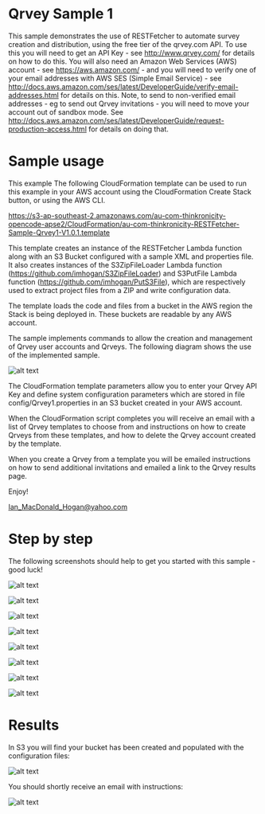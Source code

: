 # Qrvey Sample 1
This sample demonstrates the use of RESTFetcher to automate survey creation and distribution, using the free tier of the qrvey.com API. To use this you will need
to get an API Key - see http://www.qrvey.com/ for details on how to do this. You will also need an Amazon Web Services (AWS) account - see https://aws.amazon.com/ - and 
you will need to verify one of your email addresses with AWS SES (Simple Email Service) - see http://docs.aws.amazon.com/ses/latest/DeveloperGuide/verify-email-addresses.html 
for details on this. Note, to send to non-verified email addresses - eg to send out Qrvey invitations - you will need to move your account out of sandbox mode. See http://docs.aws.amazon.com/ses/latest/DeveloperGuide/request-production-access.html for details on doing that. 

# Sample usage

This example 
  The following CloudFormation template can be used to run this example in your AWS account using the CloudFormation Create Stack button, or using the AWS CLI.
  
  https://s3-ap-southeast-2.amazonaws.com/au-com-thinkronicity-opencode-apse2/CloudFormation/au-com-thinkronicity-RESTFetcher-Sample-Qrvey1-V1.0.1.template
  
  This template creates an instance of the RESTFetcher Lambda function along with an S3 Bucket configured with a sample XML and properties file. It also creates instances of the
  S3ZipFileLoader Lambda function (https://github.com/imhogan/S3ZipFileLoader) and S3PutFile Lambda function (https://github.com/imhogan/PutS3File), which are respectively used to extract project files from a ZIP and write configuration data.
  
  The template loads the code and files from a bucket in the AWS region the Stack is being deployed in.   These buckets are readable by any AWS account.
  
  The sample implements commands to allow the creation and management of Qrvey user accounts and Qrveys. The following diagram shows the use of the implemented sample.
  
![alt text](https://s3-ap-southeast-2.amazonaws.com/au-com-thinkronicity-opencode-apse2/Qrvey1/img/Sample1Processing.png "Sample Overview")

  The CloudFormation template parameters allow you to enter your Qrvey API Key and define system configuration parameters which are stored in file config/Qrvey1.properties in
  an S3 bucket created in your AWS account.
  
  When the CloudFormation script completes you will receive an email with a list of Qrvey templates to choose from and instructions on how to create Qrveys from these templates, and how to delete the Qrvey account created by the template.
  
  When you create a Qrvey from a template you will be emailed instructions on how to send additional invitations and emailed a link to the Qrvey results page.
 
 Enjoy!
 
 Ian_MacDonald_Hogan@yahoo.com
 
 # Step by step 
 
 The following screenshots should help to get you started with this sample - good luck!
 
 ![alt text](https://s3-ap-southeast-2.amazonaws.com/au-com-thinkronicity-opencode-apse2/Qrvey1/img/CFStep1.png "Step 1")
 
 ![alt text](https://s3-ap-southeast-2.amazonaws.com/au-com-thinkronicity-opencode-apse2/Qrvey1/img/CFStep2.png "Step 2")
 
 ![alt text](https://s3-ap-southeast-2.amazonaws.com/au-com-thinkronicity-opencode-apse2/Qrvey1/img/CFStep3.png "Step 3")
 
 ![alt text](https://s3-ap-southeast-2.amazonaws.com/au-com-thinkronicity-opencode-apse2/Qrvey1/img/CFStep4.png "Step 4")
 
 ![alt text](https://s3-ap-southeast-2.amazonaws.com/au-com-thinkronicity-opencode-apse2/Qrvey1/img/CFStep5.png "Step 5")
 
 ![alt text](https://s3-ap-southeast-2.amazonaws.com/au-com-thinkronicity-opencode-apse2/Qrvey1/img/CFStep6.png "Step 6")
 
 ![alt text](https://s3-ap-southeast-2.amazonaws.com/au-com-thinkronicity-opencode-apse2/Qrvey1/img/CFStep7.png "Step 7")
 
 ![alt text](https://s3-ap-southeast-2.amazonaws.com/au-com-thinkronicity-opencode-apse2/Qrvey1/img/CFStep8.png "Step 8")
 
 # Results 
 
 In S3 you will find your bucket has been created and populated with the configuration files:
 
 ![alt text](https://s3-ap-southeast-2.amazonaws.com/au-com-thinkronicity-opencode-apse2/Qrvey1/img/CFResult1.png "Results 1")
 
 You should shortly receive an email with instructions:
 
 ![alt text](https://s3-ap-southeast-2.amazonaws.com/au-com-thinkronicity-opencode-apse2/Qrvey1/img/CFResult2.png "Results 2")
